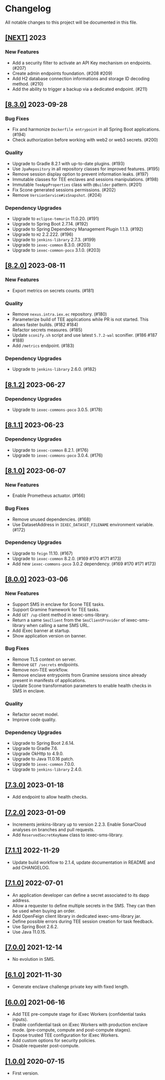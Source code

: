 # Changelog

All notable changes to this project will be documented in this file.

## [[NEXT]](https://github.com/iExecBlockchainComputing/iexec-sms/releases/tag/vNEXT) 2023

### New Features

- Add a security filter to activate an API Key mechanism on endpoints. (#207)
- Create admin endpoints foundation. (#208 #209)
- Add H2 database connection informations and storage ID decoding method. (#210)
- Add the ability to trigger a backup via a dedicated endpoint. (#211)

## [[8.3.0]](https://github.com/iExecBlockchainComputing/iexec-sms/releases/tag/v8.3.0) 2023-09-28

### Bug Fixes

- Fix and harmonize `Dockerfile entrypoint` in all Spring Boot applications. (#194)
- Check authorization before working with web2 or web3 secrets. (#200)

### Quality

- Upgrade to Gradle 8.2.1 with up-to-date plugins. (#193)
- Use `JpaRepository` in all repository classes for improved features. (#195)
- Remove session display option to prevent information leaks. (#197)
- Immutable classes for TEE enclaves and sessions manipulations. (#198)
- Immutable `TeeAppProperties` class with `@Builder` pattern. (#201)
- Fix Scone generated sessions permissions. (#202)
- Remove `VersionService#isSnapshot`. (#204)

### Dependency Upgrades

- Upgrade to `eclipse-temurin` 11.0.20. (#191)
- Upgrade to Spring Boot 2.7.14. (#192)
- Upgrade to Spring Dependency Management Plugin 1.1.3. (#192)
- Upgrade to `H2` 2.2.222. (#196)
- Upgrade to `jenkins-library` 2.7.3. (#199)
- Upgrade to `iexec-common` 8.3.0. (#203)
- Upgrade to `iexec-common-poco` 3.1.0. (#203)

## [[8.2.0]](https://github.com/iExecBlockchainComputing/iexec-sms/releases/tag/v8.2.0) 2023-08-11

### New Features

- Export metrics on secrets counts. (#181)

### Quality

- Remove `nexus.intra.iex.ec` repository. (#180)
- Parameterize build of TEE applications while PR is not started. This allows faster builds. (#182 #184)
- Refactor secrets measures. (#185)
- Update `sconify.sh` script and use latest `5.7.2-wal` sconifier. (#186 #187 #188)
- Add `/metrics` endpoint. (#183)

### Dependency Upgrades

- Upgrade to `jenkins-library` 2.6.0. (#182)

## [[8.1.2]](https://github.com/iExecBlockchainComputing/iexec-sms/releases/tag/v8.1.2) 2023-06-27

### Dependency Upgrades

- Upgrade to `iexec-commons-poco` 3.0.5. (#178)

## [[8.1.1]](https://github.com/iExecBlockchainComputing/iexec-sms/releases/tag/v8.1.1) 2023-06-23

### Dependency Upgrades

- Upgrade to `iexec-common` 8.2.1. (#176)
- Upgrade to `iexec-commons-poco` 3.0.4. (#176)

## [[8.1.0]](https://github.com/iExecBlockchainComputing/iexec-sms/releases/tag/v8.1.0) 2023-06-07

### New Features

- Enable Prometheus actuator. (#166)

### Bug Fixes

- Remove unused dependencies. (#168)
- Use DatasetAddress in `IEXEC_DATASET_FILENAME` environment variable. (#172)

### Dependency Upgrades

- Upgrade to `feign` 11.10. (#167)
- Upgrade to `iexec-common` 8.2.0. (#169 #170 #171 #173)
- Add new `iexec-commons-poco` 3.0.2 dependency. (#169 #170 #171 #173)

## [[8.0.0]](https://github.com/iExecBlockchainComputing/iexec-sms/releases/tag/v8.0.0) 2023-03-06

### New Features

* Support SMS in enclave for Scone TEE tasks.
* Support Gramine framework for TEE tasks.
* Add `GET /up` client method in iexec-sms-library.
* Return a same `SmsClient` from the `SmsClientProvider` of iexec-sms-library when calling a same SMS URL.
* Add iExec banner at startup.
* Show application version on banner.

### Bug Fixes

* Remove TLS context on server.
* Remove `GET /secrets` endpoints.
* Remove non-TEE workflow.
* Remove enclave entrypoints from Gramine sessions since already present in manifests of applications.
* Update Scone transformation parameters to enable health checks in SMS in enclave.

### Quality

* Refactor secret model.
* Improve code quality.

### Dependency Upgrades

* Upgrade to Spring Boot 2.6.14.
* Upgrade to Gradle 7.6.
* Upgrade OkHttp to 4.9.0.
* Upgrade to Java 11.0.16 patch.
* Upgrade to `iexec-common` 7.0.0.
* Upgrade to `jenkins-library` 2.4.0.

## [[7.3.0]](https://github.com/iExecBlockchainComputing/iexec-sms/releases/tag/v7.3.0) 2023-01-18

* Add endpoint to allow health checks.

## [[7.2.0]](https://github.com/iExecBlockchainComputing/iexec-sms/releases/tag/v7.2.0) 2023-01-09

* Increments jenkins-library up to version 2.2.3. Enable SonarCloud analyses on branches and pull requests.
* Add `ReservedSecretKeyName` class to iexec-sms-library.

## [[7.1.1]](https://github.com/iExecBlockchainComputing/iexec-sms/releases/tag/v7.1.1) 2022-11-29

* Update build workflow to 2.1.4, update documentation in README and add CHANGELOG.

## [[7.1.0]](https://github.com/iExecBlockchainComputing/iexec-sms/releases/tag/v7.1.0) 2022-07-01

* An application developer can define a secret associated to its dapp address.
* Allow a requester to define multiple secrets in the SMS.
  They can then be used when buying an order.
* Add OpenFeign client library in dedicated iexec-sms-library jar.
* Define possible errors during TEE session creation for task feedback.
* Use Spring Boot 2.6.2.
* Use Java 11.0.15.

## [[7.0.0]](https://github.com/iExecBlockchainComputing/iexec-sms/releases/tag/v7.0.0) 2021-12-14

* No evolution in SMS.

## [[6.1.0]](https://github.com/iExecBlockchainComputing/iexec-sms/releases/tag/v6.1.0) 2021-11-30

* Generate enclave challenge private key with fixed length.

## [[6.0.0]](https://github.com/iExecBlockchainComputing/iexec-sms/releases/tag/v6.0.0) 2021-06-16

* Add TEE pre-compute stage for iExec Workers (confidential tasks inputs).
* Enable confidential task on iExec Workers with production enclave mode.
  (pre-compute, compute and post-compute stages).
* Expose trusted TEE configuration for iExec Workers.
* Add custom options for security policies.
* Disable requester post-compute.

## [[1.0.0]](https://github.com/iExecBlockchainComputing/iexec-sms/releases/tag/1.0.0) 2020-07-15

* First version.
